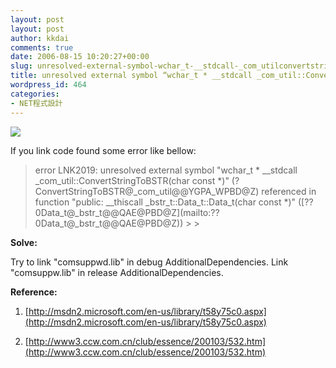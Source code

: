 ```yaml
---
layout: post
layout: post
author: kkdai
comments: true
date: 2006-08-15 10:20:27+00:00
slug: unresolved-external-symbol-wchar_t-__stdcall-_com_utilconvertstringtobstr
title: unresolved external symbol “wchar_t * __stdcall _com_util::ConvertStringToBSTR
wordpress_id: 464
categories:
- NET程式設計
---
```


![](http://msdn.microsoft.com/vstudio/images/VS2005_logo_product_home.gif)

If you link code found some error like bellow:

<blockquote>error LNK2019: unresolved external symbol "wchar_t * __stdcall _com_util::ConvertStringToBSTR(char const *)" (?ConvertStringToBSTR@_com_util@@YGPA_WPBD@Z) referenced in function "public: __thiscall _bstr_t::Data_t::Data_t(char const *)" ([??0Data_t@_bstr_t@@QAE@PBD@Z](mailto:??0Data_t@_bstr_t@@QAE@PBD@Z))
> 
> </blockquote>

**Solve:**

Try to link "comsuppwd.lib" in debug AdditionalDependencies. Link "comsuppw.lib" in release AdditionalDependencies.

**Reference:**

  1. [http://msdn2.microsoft.com/en-us/library/t58y75c0.aspx](http://msdn2.microsoft.com/en-us/library/t58y75c0.aspx)

  2. [http://www3.ccw.com.cn/club/essence/200103/532.htm](http://www3.ccw.com.cn/club/essence/200103/532.htm)
